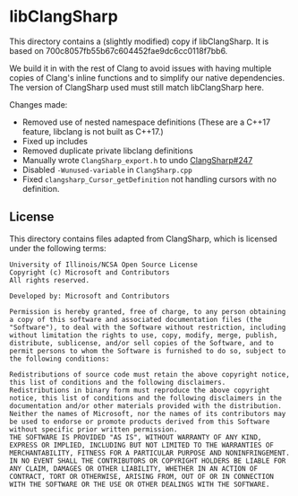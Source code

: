libClangSharp
===============================================================================

This directory contains a (slightly modified) copy if libClangSharp. It is based on 700c8057fb55b67c604452fae9dc6cc0118f7bb6.

We build it in with the rest of Clang to avoid issues with having multiple copies of Clang's inline functions and to simplify our native dependencies. The version of ClangSharp used must still match libClangSharp here.

Changes made:

* Removed use of nested namespace definitions (These are a C++17 feature, libclang is not built as C++17.)
* Fixed up includes
* Removed duplicate private libclang definitions
* Manually wrote `ClangSharp_export.h` to undo [ClangSharp#247](https://github.com/microsoft/ClangSharp/pull/247)
* Disabled `-Wunused-variable` in `ClangSharp.cpp`
* Fixed `clangsharp_Cursor_getDefinition` not handling cursors with no definition.

## License

This directory contains files adapted from ClangSharp, which is licensed under the following terms:

```
University of Illinois/NCSA Open Source License
Copyright (c) Microsoft and Contributors
All rights reserved.

Developed by: Microsoft and Contributors

Permission is hereby granted, free of charge, to any person obtaining a copy of this software and associated documentation files (the "Software"), to deal with the Software without restriction, including without limitation the rights to use, copy, modify, merge, publish, distribute, sublicense, and/or sell copies of the Software, and to permit persons to whom the Software is furnished to do so, subject to the following conditions:

Redistributions of source code must retain the above copyright notice, this list of conditions and the following disclaimers.
Redistributions in binary form must reproduce the above copyright notice, this list of conditions and the following disclaimers in the documentation and/or other materials provided with the distribution.
Neither the names of Microsoft, nor the names of its contributors may be used to endorse or promote products derived from this Software without specific prior written permission.
THE SOFTWARE IS PROVIDED "AS IS", WITHOUT WARRANTY OF ANY KIND, EXPRESS OR IMPLIED, INCLUDING BUT NOT LIMITED TO THE WARRANTIES OF MERCHANTABILITY, FITNESS FOR A PARTICULAR PURPOSE AND NONINFRINGEMENT. IN NO EVENT SHALL THE CONTRIBUTORS OR COPYRIGHT HOLDERS BE LIABLE FOR ANY CLAIM, DAMAGES OR OTHER LIABILITY, WHETHER IN AN ACTION OF CONTRACT, TORT OR OTHERWISE, ARISING FROM, OUT OF OR IN CONNECTION WITH THE SOFTWARE OR THE USE OR OTHER DEALINGS WITH THE SOFTWARE.
```
